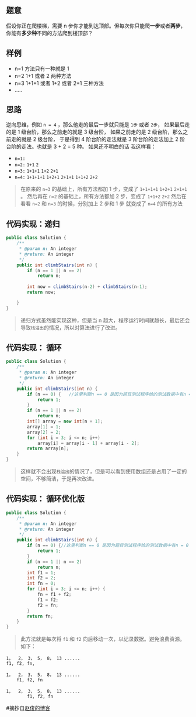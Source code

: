 ## 题意

假设你正在爬楼梯，需要 n 步你才能到达顶部。但每次你只能爬**一步**或者**两步**，你能有**多少种**不同的方法爬到楼顶部？

## 样例

- n=1 方法只有一种就是 1
- n=2 1+1 或者 2 两种方法
- n=3 1+1+1 或者 1+2 或者 2+1 三种方法
- …..

## 思路

逆向思维，例如 `n = 4` ，那么他走的最后一步就只能是 `1步` 或者 `2步`，
如果最后走的是 1 级台阶，那么之前走的就是 3 级台阶， 如果之前走的是 2 级台阶，那么之前走的就是 2 级台阶，
于是得到 4 阶台阶的走法就是 3 阶台阶的走法加上 2 阶台阶的走法。也就是 3 + 2 = 5 种。
如果还不明白的话 我这样看：

- `n=1:`
- `n=2:` `1+1` `2`
- `n=3:` `1+1+1` `1+2` `2+1`
- `n=4:` `1+1+1+1` `1+2+1` `2+1+1` `1+1+2` `2+2`

> 在原来的 `n=3` 的基础上，所有方法都加 1 步，变成了 `1+1+1+1` `1+2+1` `2+1+1` 。
> 然后再在 `n=2` 的基础上，所有方法都加 2 步，变成了 `1+1+2` `2+2`
> 然后在看看 `n=2` 和 `n=3` 的时候，分别加上 2 步和 1 步 就变成了 `n=4` 的所有方法

## 代码实现：递归

```java
public class Solution {
    /**
     * @param n: An integer
     * @return: An integer
     */
    public int climbStairs(int n) {
        if (n == 1 || n == 2)
            return n;
    	
        int now = climbStairs(n-2) + climbStairs(n-1);
        return now;

    }
}
```

> 递归方式虽然能实现这种，但是当 n 越大，程序运行时间就越长，最后还会导致`栈溢出`的情况，所以对算法进行了改进。

## 代码实现： 循环

```java
public class Solution {
    /**
     * @param n: An integer
     * @return: An integer
     */
    public int climbStairs(int n) {
        if (n == 0) {   //这里判断n == 0 是因为题目测试程序给的测试数据中有n = 0 时期望答案为1的设定。
	    	return 1;
		}
		if (n == 1 || n == 2)
			return n;
		int[] array = new int[n + 1];
		array[1] = 1;
		array[2] = 2;
		for (int i = 3; i <= n; i++)
			array[i] = array[i - 1] + array[i - 2];
		return array[n];
    }
}
```

> 这样就不会出现`栈溢出`的情况了，但是可以看到使用数组还是占用了一定的空间，不够简洁，于是再次改进。

## 代码实现： 循环优化版

```java
public class Solution {
    /**
     * @param n: An integer
     * @return: An integer
     */
    public int climbStairs(int n) {
        if (n == 0) {//这里判断n == 0 是因为题目测试程序给的测试数据中有n = 0 时期望答案为1的设定。
	    	return 1;
		}
		if (n == 1 || n == 2)
			return n;
		int f1 = 1;
		int f2 = 2;
		int fn = 0;
		for (int i = 3; i <= n; i++) {
			fn = f1 + f2;
			f1 = f2;
			f2 = fn;
		}
		return fn;
    }
}
```

> 此方法就是每次将 `f1` 和 `f2` 向后移动一次，以记录数据。避免浪费资源。如下：

```
1，  2， 3， 5， 8， 13 ......
f1, f2, fn,

1，  2， 3， 5， 8， 13 ......
    f1, f2, fn

1，  2， 3， 5， 8， 13 ......
        f1, f2, fn
```



#摘抄自[赵俊的博客](http://www.zhaojun.im/climbing-stairs/)

